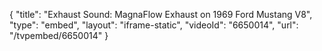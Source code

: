 {
    "title": "Exhaust Sound: MagnaFlow Exhaust on 1969 Ford Mustang V8",
    "type": "embed",
    "layout": "iframe-static",
    "videoId": "6650014",
    "url": "\/tvpembed\/6650014"
}
